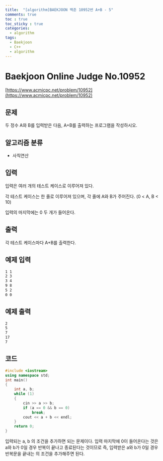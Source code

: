 ```yaml
---
title:  "[algorithm]BAEKJOON 백준 10952번 A+B - 5"
comments: true
toc : true
toc_sticky : true
categories:
  - algorithm
tags:
  - Baekjoon
  - C++
  - algorithm
---
```


# Baekjoon Online Judge No.10952

[https://www.acmicpc.net/problem/10952](https://www.acmicpc.net/problem/10952)



## 문제

두 정수 A와 B를 입력받은 다음, A+B를 출력하는 프로그램을 작성하시오.



## 알고리즘 분류

- 사칙연산



## 입력

입력은 여러 개의 테스트 케이스로 이루어져 있다.

각 테스트 케이스는 한 줄로 이루어져 있으며, 각 줄에 A와 B가 주어진다. (0 < A, B < 10)

입력의 마지막에는 0 두 개가 들어온다.

## 출력

각 테스트 케이스마다 A+B를 출력한다.



## 예제 입력 

```markdown
1 1
2 3
3 4
9 8
5 2
0 0
```



## 예제 출력

```markdown
2
5
7
17
7
```



## 코드 

```c++
#include <iostream>
using namespace std;
int main()
{
	int a, b;
	while (1)
	{
		cin >> a >> b;
		if (a == 0 && b == 0)
			break;
		cout << a + b << endl;
	}
	return 0;
}
```

입력되는 a, b 의 조건을 추가하면 되는 문제이다. 입력 마지막에 0이 들어온다는 것은 a와 b가 0일 경우 반복이 끝나고 종료된다는 것이므로 즉, 입력받은 a와 b가 0일 경우 반복문을 끝내는 의 조건을 추가해주면 된다.

## 
